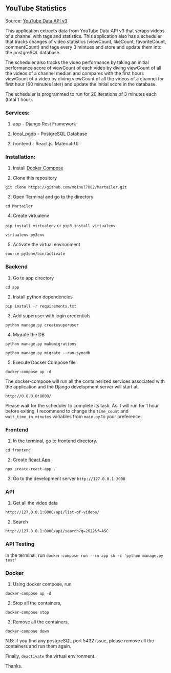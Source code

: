 ## YouTube Statistics

Source: [YouTube Data API v3](https://developers.google.com/youtube/v3/)

This application extracts data from YouTube Data API v3 that scraps videos of a channel with tags and statistics. This application also has a scheduler that tracks changes of video statistics (viewCount, likeCount, favoriteCount, commentCount) and tags every 3 mintues and store and update them into the postgreSQL database.

The scheduler also tracks the video performance by taking an initial performance score of viewCount of each video by diving viewCount of all the videos of a channel median and compares with the first hours viewCount of a video by diving viewCount of all the videos of a channel for first hour (60 minutes later) and update the initial score in the database.

The scheduler is programmed to run for 20 iterations of 3 minutes each (total 1 hour).


### Services:

1. app - Django Rest Framework
   
2. local_pgdb - PostgreSQL Database
   
3. frontend - React.js, Material-UI


### Installation:

1. Install [Docker Compose](https://docs.docker.com/compose/install/)

2. Clone this repository

`git clone https://github.com/moinul7002/Martailer.git`

3. Open Terminal and go to the directory

`cd Martailer`

4. Create virtualenv

`pip install virtualenv` or `pip3 install virtualenv`

`virtualenv py3env`

5. Activate the virtual environment

`source py3env/bin/activate`

### Backend

1. Go to app directory

`cd app`

2. Install python dependencies

`pip install -r requirements.txt`

3. Add superuser with login credentials

`python manage.py createsuperuser`

4. Migrate the DB

`python manage.py makemigrations`

`python manage.py migrate --run-syncdb`

5. Execute Docker Compose file

`docker-compose up -d`

The docker-compose will run all the containerized services associated with the application and the Django development server will start at

`http://0.0.0.0:8000/`

Please wait for the scheduler to complete its task. As it will run for 1 hour before exiting, I recommend to change the `time_count` and `wait_time_in_minutes` variables from `main.py` to your preference.


### Frontend

1. In the terminal, go to frontend directory.

`cd frontend`

2. Create [React App](https://github.com/facebook/create-react-app)

`npx create-react-app .`

3. Go to the development server `http://127.0.0.1:3000`


### API

1. Get all the video data

`http://127.0.0.1:8000/api/list-of-videos/`

2. Search

`http://127.0.0.1:8000/api/search?q=2022&f=ASC`


### API Testing

In the terminal, run `docker-compose run --rm app sh -c 'python manage.py test'`


### Docker

1. Using docker compose, run

`docker-compose up -d`

2. Stop all the containers,

`docker-compose stop`

3. Remove all the containers,

`docker-compose down`


N.B: if you find any postgreSQL port 5432 issue, please remove all the containers and run them again.

Finally, `deactivate` the virtual environment.

Thanks.
